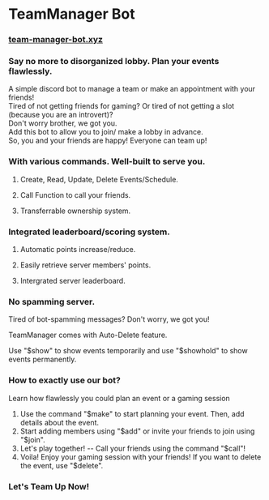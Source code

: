 # TeamManager Bot

### <a href="team-manager-bot.xyz">team-manager-bot.xyz</a>


### Say no more to disorganized lobby. Plan your events flawlessly.

A simple discord bot to manage a team or make an appointment with your friends!
<br>
Tired of not getting friends for gaming?
Or tired of not getting a slot (because you are an introvert)?
<br>
Don't worry brother, we got you. 
<br>
Add this bot to allow you to join/ make a lobby in advance.
<br>
So, you and your friends are happy! Everyone can team up!



### With various commands. Well-built to serve you.

1. Create, Read, Update, Delete Events/Schedule.

2. Call Function to call your friends.

3. Transferrable ownership system.

### Integrated leaderboard/scoring system.

1. Automatic points increase/reduce.

2. Easily retrieve server members' points.

3. Intergrated server leaderboard.

### No spamming server.

Tired of bot-spamming messages? Don't worry, we got you!

TeamManager comes with Auto-Delete feature.

Use "$show" to show events temporarily and use "$showhold" to show events permanently.

### How to exactly use our bot?

Learn how flawlessly you could plan an event or a gaming session
<br>
1. Use the command "$make" to start planning your event. Then, add details about the event. 
2. Start adding members using "$add" or invite your friends to join using "$join". 
3. Let's play together! -- Call your friends using the command "$call"! 
4. Voila! Enjoy your gaming session with your friends! If you want to delete the event, use "$delete".


### <strong> Let's Team Up Now! </strong>





